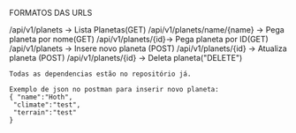 FORMATOS DAS URLS

   /api/v1/planets -> Lista Planetas(GET)
	/api/v1/planets/name/{name} -> Pega planeta por nome(GET)
	/api/v1/planets/{id}-> Pega planeta por ID(GET)
	/api/v1/planets -> Insere novo planeta (POST)
	/api/v1/planets/{id} -> Atualiza planeta (POST)
	/api/v1/planets/{id} -> Deleta planeta("DELETE")


    Todas as dependencias estão no repositório já.

    Exemplo de json no postman para inserir novo planeta: 
    { "name":"Hoth",
     "climate":"test",
     "terrain":"test"  
    }
